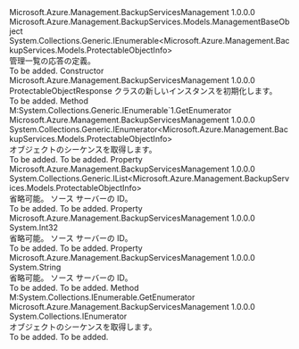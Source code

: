 <Type Name="ProtectableObjectResponse" FullName="Microsoft.Azure.Management.BackupServices.Models.ProtectableObjectResponse">
  <TypeSignature Language="C#" Value="public class ProtectableObjectResponse : Microsoft.Azure.Management.BackupServices.Models.ManagementBaseObject, System.Collections.Generic.IEnumerable&lt;Microsoft.Azure.Management.BackupServices.Models.ProtectableObjectInfo&gt;" />
  <TypeSignature Language="ILAsm" Value=".class public auto ansi beforefieldinit ProtectableObjectResponse extends Microsoft.Azure.Management.BackupServices.Models.ManagementBaseObject implements class System.Collections.Generic.IEnumerable`1&lt;class Microsoft.Azure.Management.BackupServices.Models.ProtectableObjectInfo&gt;, class System.Collections.IEnumerable" />
  <TypeSignature Language="DocId" Value="T:Microsoft.Azure.Management.BackupServices.Models.ProtectableObjectResponse" />
  <TypeSignature Language="VB.NET" Value="Public Class ProtectableObjectResponse&#xA;Inherits ManagementBaseObject&#xA;Implements IEnumerable(Of ProtectableObjectInfo)" />
  <TypeSignature Language="F#" Value="type ProtectableObjectResponse = class&#xA;    inherit ManagementBaseObject&#xA;    interface seq&lt;ProtectableObjectInfo&gt;&#xA;    interface IEnumerable" />
  <AssemblyInfo>
    <AssemblyName>Microsoft.Azure.Management.BackupServicesManagement</AssemblyName>
    <AssemblyVersion>1.0.0.0</AssemblyVersion>
  </AssemblyInfo>
  <Base>
    <BaseTypeName>Microsoft.Azure.Management.BackupServices.Models.ManagementBaseObject</BaseTypeName>
  </Base>
  <Interfaces>
    <Interface>
      <InterfaceName>System.Collections.Generic.IEnumerable&lt;Microsoft.Azure.Management.BackupServices.Models.ProtectableObjectInfo&gt;</InterfaceName>
    </Interface>
  </Interfaces>
  <Docs>
    <summary>
            管理一覧の応答の定義。
            </summary>
    <remarks>To be added.</remarks>
  </Docs>
  <Members>
    <Member MemberName=".ctor">
      <MemberSignature Language="C#" Value="public ProtectableObjectResponse ();" />
      <MemberSignature Language="ILAsm" Value=".method public hidebysig specialname rtspecialname instance void .ctor() cil managed" />
      <MemberSignature Language="DocId" Value="M:Microsoft.Azure.Management.BackupServices.Models.ProtectableObjectResponse.#ctor" />
      <MemberSignature Language="VB.NET" Value="Public Sub New ()" />
      <MemberType>Constructor</MemberType>
      <AssemblyInfo>
        <AssemblyName>Microsoft.Azure.Management.BackupServicesManagement</AssemblyName>
        <AssemblyVersion>1.0.0.0</AssemblyVersion>
      </AssemblyInfo>
      <Parameters />
      <Docs>
        <summary>
            ProtectableObjectResponse クラスの新しいインスタンスを初期化します。
            </summary>
        <remarks>To be added.</remarks>
      </Docs>
    </Member>
    <Member MemberName="GetEnumerator">
      <MemberSignature Language="C#" Value="public System.Collections.Generic.IEnumerator&lt;Microsoft.Azure.Management.BackupServices.Models.ProtectableObjectInfo&gt; GetEnumerator ();" />
      <MemberSignature Language="ILAsm" Value=".method public hidebysig newslot virtual instance class System.Collections.Generic.IEnumerator`1&lt;class Microsoft.Azure.Management.BackupServices.Models.ProtectableObjectInfo&gt; GetEnumerator() cil managed" />
      <MemberSignature Language="DocId" Value="M:Microsoft.Azure.Management.BackupServices.Models.ProtectableObjectResponse.GetEnumerator" />
      <MemberSignature Language="VB.NET" Value="Public Function GetEnumerator () As IEnumerator(Of ProtectableObjectInfo)" />
      <MemberSignature Language="F#" Value="abstract member GetEnumerator : unit -&gt; System.Collections.Generic.IEnumerator&lt;Microsoft.Azure.Management.BackupServices.Models.ProtectableObjectInfo&gt;&#xA;override this.GetEnumerator : unit -&gt; System.Collections.Generic.IEnumerator&lt;Microsoft.Azure.Management.BackupServices.Models.ProtectableObjectInfo&gt;" Usage="protectableObjectResponse.GetEnumerator " />
      <MemberType>Method</MemberType>
      <Implements>
        <InterfaceMember>M:System.Collections.Generic.IEnumerable`1.GetEnumerator</InterfaceMember>
      </Implements>
      <AssemblyInfo>
        <AssemblyName>Microsoft.Azure.Management.BackupServicesManagement</AssemblyName>
        <AssemblyVersion>1.0.0.0</AssemblyVersion>
      </AssemblyInfo>
      <ReturnValue>
        <ReturnType>System.Collections.Generic.IEnumerator&lt;Microsoft.Azure.Management.BackupServices.Models.ProtectableObjectInfo&gt;</ReturnType>
      </ReturnValue>
      <Parameters />
      <Docs>
        <summary>
            オブジェクトのシーケンスを取得します。
            </summary>
        <returns>To be added.</returns>
        <remarks>To be added.</remarks>
      </Docs>
    </Member>
    <Member MemberName="Objects">
      <MemberSignature Language="C#" Value="public System.Collections.Generic.IList&lt;Microsoft.Azure.Management.BackupServices.Models.ProtectableObjectInfo&gt; Objects { get; set; }" />
      <MemberSignature Language="ILAsm" Value=".property instance class System.Collections.Generic.IList`1&lt;class Microsoft.Azure.Management.BackupServices.Models.ProtectableObjectInfo&gt; Objects" />
      <MemberSignature Language="DocId" Value="P:Microsoft.Azure.Management.BackupServices.Models.ProtectableObjectResponse.Objects" />
      <MemberSignature Language="VB.NET" Value="Public Property Objects As IList(Of ProtectableObjectInfo)" />
      <MemberSignature Language="F#" Value="member this.Objects : System.Collections.Generic.IList&lt;Microsoft.Azure.Management.BackupServices.Models.ProtectableObjectInfo&gt; with get, set" Usage="Microsoft.Azure.Management.BackupServices.Models.ProtectableObjectResponse.Objects" />
      <MemberType>Property</MemberType>
      <AssemblyInfo>
        <AssemblyName>Microsoft.Azure.Management.BackupServicesManagement</AssemblyName>
        <AssemblyVersion>1.0.0.0</AssemblyVersion>
      </AssemblyInfo>
      <ReturnValue>
        <ReturnType>System.Collections.Generic.IList&lt;Microsoft.Azure.Management.BackupServices.Models.ProtectableObjectInfo&gt;</ReturnType>
      </ReturnValue>
      <Docs>
        <summary>
            省略可能。 ソース サーバーの ID。
            </summary>
        <value>To be added.</value>
        <remarks>To be added.</remarks>
      </Docs>
    </Member>
    <Member MemberName="ResultCount">
      <MemberSignature Language="C#" Value="public int ResultCount { get; set; }" />
      <MemberSignature Language="ILAsm" Value=".property instance int32 ResultCount" />
      <MemberSignature Language="DocId" Value="P:Microsoft.Azure.Management.BackupServices.Models.ProtectableObjectResponse.ResultCount" />
      <MemberSignature Language="VB.NET" Value="Public Property ResultCount As Integer" />
      <MemberSignature Language="F#" Value="member this.ResultCount : int with get, set" Usage="Microsoft.Azure.Management.BackupServices.Models.ProtectableObjectResponse.ResultCount" />
      <MemberType>Property</MemberType>
      <AssemblyInfo>
        <AssemblyName>Microsoft.Azure.Management.BackupServicesManagement</AssemblyName>
        <AssemblyVersion>1.0.0.0</AssemblyVersion>
      </AssemblyInfo>
      <ReturnValue>
        <ReturnType>System.Int32</ReturnType>
      </ReturnValue>
      <Docs>
        <summary>
            省略可能。 ソース サーバーの ID。
            </summary>
        <value>To be added.</value>
        <remarks>To be added.</remarks>
      </Docs>
    </Member>
    <Member MemberName="Skiptoken">
      <MemberSignature Language="C#" Value="public string Skiptoken { get; set; }" />
      <MemberSignature Language="ILAsm" Value=".property instance string Skiptoken" />
      <MemberSignature Language="DocId" Value="P:Microsoft.Azure.Management.BackupServices.Models.ProtectableObjectResponse.Skiptoken" />
      <MemberSignature Language="VB.NET" Value="Public Property Skiptoken As String" />
      <MemberSignature Language="F#" Value="member this.Skiptoken : string with get, set" Usage="Microsoft.Azure.Management.BackupServices.Models.ProtectableObjectResponse.Skiptoken" />
      <MemberType>Property</MemberType>
      <AssemblyInfo>
        <AssemblyName>Microsoft.Azure.Management.BackupServicesManagement</AssemblyName>
        <AssemblyVersion>1.0.0.0</AssemblyVersion>
      </AssemblyInfo>
      <ReturnValue>
        <ReturnType>System.String</ReturnType>
      </ReturnValue>
      <Docs>
        <summary>
            省略可能。 ソース サーバーの ID。
            </summary>
        <value>To be added.</value>
        <remarks>To be added.</remarks>
      </Docs>
    </Member>
    <Member MemberName="System.Collections.IEnumerable.GetEnumerator">
      <MemberSignature Language="C#" Value="System.Collections.IEnumerator IEnumerable.GetEnumerator ();" />
      <MemberSignature Language="ILAsm" Value=".method hidebysig newslot virtual instance class System.Collections.IEnumerator System.Collections.IEnumerable.GetEnumerator() cil managed" />
      <MemberSignature Language="DocId" Value="M:Microsoft.Azure.Management.BackupServices.Models.ProtectableObjectResponse.System#Collections#IEnumerable#GetEnumerator" />
      <MemberSignature Language="VB.NET" Value="Function GetEnumerator () As IEnumerator Implements IEnumerable.GetEnumerator" />
      <MemberType>Method</MemberType>
      <Implements>
        <InterfaceMember>M:System.Collections.IEnumerable.GetEnumerator</InterfaceMember>
      </Implements>
      <AssemblyInfo>
        <AssemblyName>Microsoft.Azure.Management.BackupServicesManagement</AssemblyName>
        <AssemblyVersion>1.0.0.0</AssemblyVersion>
      </AssemblyInfo>
      <ReturnValue>
        <ReturnType>System.Collections.IEnumerator</ReturnType>
      </ReturnValue>
      <Parameters />
      <Docs>
        <summary>
            オブジェクトのシーケンスを取得します。
            </summary>
        <returns>To be added.</returns>
        <remarks>To be added.</remarks>
      </Docs>
    </Member>
  </Members>
</Type>